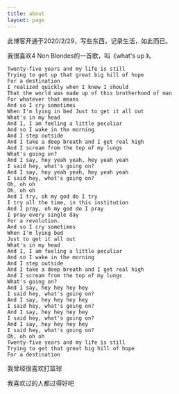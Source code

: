 ```yaml
---
title: about
layout: page
---
```


此博客开通于2020/2/29，写些东西，记录生活，如此而已。

我很喜欢4 Non Blondes的一首歌，叫《what's up 》。

	Twenty-five years and my life is still
	Trying to get up that great big hill of hope
	For a destination
	I realized quickly when I knew I should
	That the world was made up of this brotherhood of man
	For whatever that means
	And so I cry sometimes
	When I'm lying in bed Just to get it all out
	What's in my head
	And I, I am feeling a little peculiar
	And so I wake in the morning
	And I step outside
	And I take a deep breath and I get real high
	And I scream from the top of my lungs
	What's going on?
	And I say, hey yeah yeah, hey yeah yeah
	I said hey, what's going on?
	And I say, hey yeah yeah, hey yeah yeah
	I said hey, what's going on?
	Oh, oh oh
	Oh, oh oh
	And I try, oh my god do I try
	I try all the time, in this institution
	And I pray, oh my god do I pray
	I pray every single day
	For a revolution.
	And so I cry sometimes
	When I'm lying bed
	Just to get it all out
	What's in my head
	And I, I am feeling a little peculiar
	And so I wake in the morning
	And I step outside
	And I take a deep breath and I get real high
	And I scream from the top of my lungs
	What's going on?
	And I say, hey hey hey hey
	I said hey, what's going on?
	And I say, hey hey hey hey
	I said hey, what's going on?
	And I say, hey hey hey hey
	I said hey, what's going on?
	And I say, hey hey hey hey
	I said hey, what's going on?
	Oh, oh oh oh
	Twenty-five years and my life is still
	Trying to get that great big hill of hope
	For a destination

我曾经很喜欢打篮球

我喜欢过的人都过得好吧




